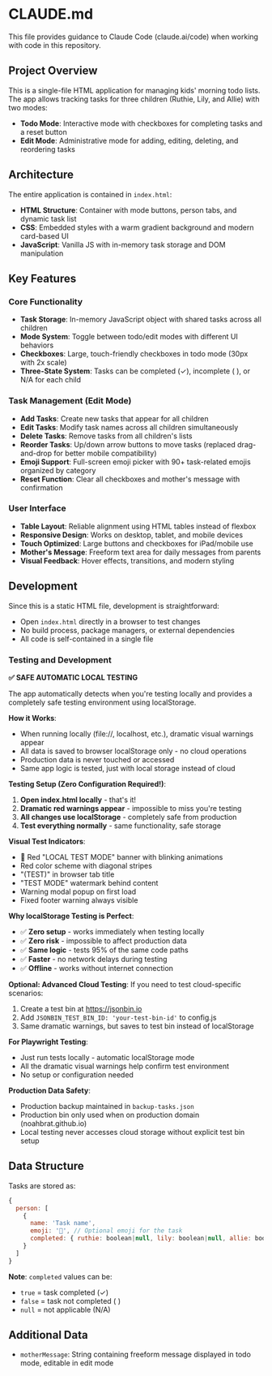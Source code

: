 # CLAUDE.md

This file provides guidance to Claude Code (claude.ai/code) when working with code in this repository.

## Project Overview

This is a single-file HTML application for managing kids' morning todo lists. The app allows tracking tasks for three children (Ruthie, Lily, and Allie) with two modes:
- **Todo Mode**: Interactive mode with checkboxes for completing tasks and a reset button
- **Edit Mode**: Administrative mode for adding, editing, deleting, and reordering tasks

## Architecture

The entire application is contained in `index.html`:
- **HTML Structure**: Container with mode buttons, person tabs, and dynamic task list
- **CSS**: Embedded styles with a warm gradient background and modern card-based UI
- **JavaScript**: Vanilla JS with in-memory task storage and DOM manipulation

## Key Features

### Core Functionality
- **Task Storage**: In-memory JavaScript object with shared tasks across all children
- **Mode System**: Toggle between todo/edit modes with different UI behaviors
- **Checkboxes**: Large, touch-friendly checkboxes in todo mode (30px with 2x scale)
- **Three-State System**: Tasks can be completed (✓), incomplete ( ), or N/A for each child

### Task Management (Edit Mode)
- **Add Tasks**: Create new tasks that appear for all children
- **Edit Tasks**: Modify task names across all children simultaneously
- **Delete Tasks**: Remove tasks from all children's lists
- **Reorder Tasks**: Up/down arrow buttons to move tasks (replaced drag-and-drop for better mobile compatibility)
- **Emoji Support**: Full-screen emoji picker with 90+ task-related emojis organized by category
- **Reset Function**: Clear all checkboxes and mother's message with confirmation

### User Interface
- **Table Layout**: Reliable alignment using HTML tables instead of flexbox
- **Responsive Design**: Works on desktop, tablet, and mobile devices
- **Touch Optimized**: Large buttons and checkboxes for iPad/mobile use
- **Mother's Message**: Freeform text area for daily messages from parents
- **Visual Feedback**: Hover effects, transitions, and modern styling

## Development

Since this is a static HTML file, development is straightforward:
- Open `index.html` directly in a browser to test changes
- No build process, package managers, or external dependencies
- All code is self-contained in a single file

### Testing and Development

**✅ SAFE AUTOMATIC LOCAL TESTING**

The app automatically detects when you're testing locally and provides a completely safe testing environment using localStorage.

**How it Works**:
- When running locally (file://, localhost, etc.), dramatic visual warnings appear
- All data is saved to browser localStorage only - no cloud operations
- Production data is never touched or accessed
- Same app logic is tested, just with local storage instead of cloud

**Testing Setup (Zero Configuration Required!)**:
1. **Open index.html locally** - that's it!
2. **Dramatic red warnings appear** - impossible to miss you're testing
3. **All changes use localStorage** - completely safe from production
4. **Test everything normally** - same functionality, safe storage

**Visual Test Indicators**:
- 🚨 Red "LOCAL TEST MODE" banner with blinking animations
- Red color scheme with diagonal stripes
- "(TEST)" in browser tab title
- "TEST MODE" watermark behind content
- Warning modal popup on first load
- Fixed footer warning always visible

**Why localStorage Testing is Perfect**:
- ✅ **Zero setup** - works immediately when testing locally
- ✅ **Zero risk** - impossible to affect production data  
- ✅ **Same logic** - tests 95% of the same code paths
- ✅ **Faster** - no network delays during testing
- ✅ **Offline** - works without internet connection

**Optional: Advanced Cloud Testing**:
If you need to test cloud-specific scenarios:
1. Create a test bin at https://jsonbin.io
2. Add `JSONBIN_TEST_BIN_ID: 'your-test-bin-id'` to config.js
3. Same dramatic warnings, but saves to test bin instead of localStorage

**For Playwright Testing**:
- Just run tests locally - automatic localStorage mode
- All the dramatic visual warnings help confirm test environment
- No setup or configuration needed

**Production Data Safety**:
- Production backup maintained in `backup-tasks.json`
- Production bin only used when on production domain (noahbrat.github.io)
- Local testing never accesses cloud storage without explicit test bin setup

## Data Structure

Tasks are stored as:
```javascript
{
  person: [
    { 
      name: 'Task name',
      emoji: '📝', // Optional emoji for the task
      completed: { ruthie: boolean|null, lily: boolean|null, allie: boolean|null } 
    }
  ]
}
```

**Note**: `completed` values can be:
- `true` = task completed (✓)
- `false` = task not completed ( )
- `null` = not applicable (N/A)

## Additional Data
- `motherMessage`: String containing freeform message displayed in todo mode, editable in edit mode
